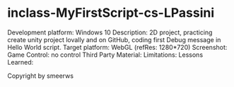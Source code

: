# inclass-MyFirstScript-cs-LPassini
Development platform: Windows 10
Description: 2D project, practicing create unity project lovally and on GitHub, coding first Debug message in Hello World script.
Target platform: WebGL (refRes: 1280*720)
Screenshot: 
Game Control: no control
Third Party Material:
Limitations:
Lessons Learned:

Copyright by smeerws